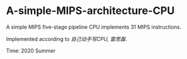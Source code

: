 # A-simple-MIPS-architecture-CPU
A simple MIPS five-stage pipeline CPU implements 31 MIPS instructions.

Implemented according to *自己动手写CPU, 雷思磊*.

Time: 2020 Summer
